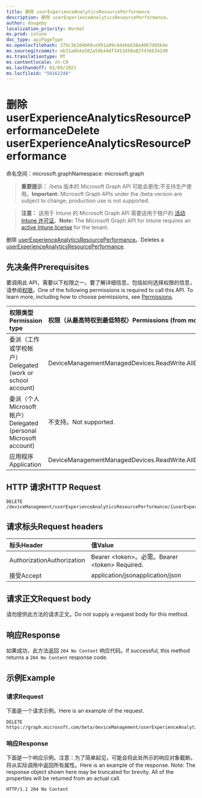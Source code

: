 ```yaml
---
title: 删除 userExperienceAnalyticsResourcePerformance
description: 删除 userExperienceAnalyticsResourcePerformance。
author: dougeby
localization_priority: Normal
ms.prod: intune
doc_type: apiPageType
ms.openlocfilehash: 379c363d4b09ce991a99c444bbd38a4067d0564e
ms.sourcegitcommit: eb31a6b4a582a59b44df3453450a82fd366342d0
ms.translationtype: MT
ms.contentlocale: zh-CN
ms.lasthandoff: 02/09/2021
ms.locfileid: "50162248"
---
```

# <a name="delete-userexperienceanalyticsresourceperformance"></a><span data-ttu-id="2f0af-103">删除 userExperienceAnalyticsResourcePerformance</span><span class="sxs-lookup"><span data-stu-id="2f0af-103">Delete userExperienceAnalyticsResourcePerformance</span></span>

<span data-ttu-id="2f0af-104">命名空间：microsoft.graph</span><span class="sxs-lookup"><span data-stu-id="2f0af-104">Namespace: microsoft.graph</span></span>

> <span data-ttu-id="2f0af-105">**重要提示：** /beta 版本的 Microsoft Graph API 可能会更改;不支持生产使用。</span><span class="sxs-lookup"><span data-stu-id="2f0af-105">**Important:** Microsoft Graph APIs under the /beta version are subject to change; production use is not supported.</span></span>

> <span data-ttu-id="2f0af-106">**注意：** 适用于 Intune 的 Microsoft Graph API 需要适用于租户的 [活动 Intune 许可证](https://go.microsoft.com/fwlink/?linkid=839381)。</span><span class="sxs-lookup"><span data-stu-id="2f0af-106">**Note:** The Microsoft Graph API for Intune requires an [active Intune license](https://go.microsoft.com/fwlink/?linkid=839381) for the tenant.</span></span>

<span data-ttu-id="2f0af-107">删除 [userExperienceAnalyticsResourcePerformance](../resources/intune-devices-userexperienceanalyticsresourceperformance.md)。</span><span class="sxs-lookup"><span data-stu-id="2f0af-107">Deletes a [userExperienceAnalyticsResourcePerformance](../resources/intune-devices-userexperienceanalyticsresourceperformance.md).</span></span>

## <a name="prerequisites"></a><span data-ttu-id="2f0af-108">先决条件</span><span class="sxs-lookup"><span data-stu-id="2f0af-108">Prerequisites</span></span>
<span data-ttu-id="2f0af-p101">要调用此 API，需要以下权限之一。要了解详细信息，包括如何选择权限的信息，请参阅[权限](/graph/permissions-reference)。</span><span class="sxs-lookup"><span data-stu-id="2f0af-p101">One of the following permissions is required to call this API. To learn more, including how to choose permissions, see [Permissions](/graph/permissions-reference).</span></span>

|<span data-ttu-id="2f0af-111">权限类型</span><span class="sxs-lookup"><span data-stu-id="2f0af-111">Permission type</span></span>|<span data-ttu-id="2f0af-112">权限（从最高特权到最低特权）</span><span class="sxs-lookup"><span data-stu-id="2f0af-112">Permissions (from most to least privileged)</span></span>|
|:---|:---|
|<span data-ttu-id="2f0af-113">委派（工作或学校帐户）</span><span class="sxs-lookup"><span data-stu-id="2f0af-113">Delegated (work or school account)</span></span>|<span data-ttu-id="2f0af-114">DeviceManagementManagedDevices.ReadWrite.All</span><span class="sxs-lookup"><span data-stu-id="2f0af-114">DeviceManagementManagedDevices.ReadWrite.All</span></span>|
|<span data-ttu-id="2f0af-115">委派（个人 Microsoft 帐户）</span><span class="sxs-lookup"><span data-stu-id="2f0af-115">Delegated (personal Microsoft account)</span></span>|<span data-ttu-id="2f0af-116">不支持。</span><span class="sxs-lookup"><span data-stu-id="2f0af-116">Not supported.</span></span>|
|<span data-ttu-id="2f0af-117">应用程序</span><span class="sxs-lookup"><span data-stu-id="2f0af-117">Application</span></span>|<span data-ttu-id="2f0af-118">DeviceManagementManagedDevices.ReadWrite.All</span><span class="sxs-lookup"><span data-stu-id="2f0af-118">DeviceManagementManagedDevices.ReadWrite.All</span></span>|

## <a name="http-request"></a><span data-ttu-id="2f0af-119">HTTP 请求</span><span class="sxs-lookup"><span data-stu-id="2f0af-119">HTTP Request</span></span>
<!-- {
  "blockType": "ignored"
}
-->
``` http
DELETE /deviceManagement/userExperienceAnalyticsResourcePerformance/{userExperienceAnalyticsResourcePerformanceId}
```

## <a name="request-headers"></a><span data-ttu-id="2f0af-120">请求标头</span><span class="sxs-lookup"><span data-stu-id="2f0af-120">Request headers</span></span>
|<span data-ttu-id="2f0af-121">标头</span><span class="sxs-lookup"><span data-stu-id="2f0af-121">Header</span></span>|<span data-ttu-id="2f0af-122">值</span><span class="sxs-lookup"><span data-stu-id="2f0af-122">Value</span></span>|
|:---|:---|
|<span data-ttu-id="2f0af-123">Authorization</span><span class="sxs-lookup"><span data-stu-id="2f0af-123">Authorization</span></span>|<span data-ttu-id="2f0af-124">Bearer &lt;token&gt;。必需。</span><span class="sxs-lookup"><span data-stu-id="2f0af-124">Bearer &lt;token&gt; Required.</span></span>|
|<span data-ttu-id="2f0af-125">接受</span><span class="sxs-lookup"><span data-stu-id="2f0af-125">Accept</span></span>|<span data-ttu-id="2f0af-126">application/json</span><span class="sxs-lookup"><span data-stu-id="2f0af-126">application/json</span></span>|

## <a name="request-body"></a><span data-ttu-id="2f0af-127">请求正文</span><span class="sxs-lookup"><span data-stu-id="2f0af-127">Request body</span></span>
<span data-ttu-id="2f0af-128">请勿提供此方法的请求正文。</span><span class="sxs-lookup"><span data-stu-id="2f0af-128">Do not supply a request body for this method.</span></span>

## <a name="response"></a><span data-ttu-id="2f0af-129">响应</span><span class="sxs-lookup"><span data-stu-id="2f0af-129">Response</span></span>
<span data-ttu-id="2f0af-130">如果成功，此方法返回 `204 No Content` 响应代码。</span><span class="sxs-lookup"><span data-stu-id="2f0af-130">If successful, this method returns a `204 No Content` response code.</span></span>

## <a name="example"></a><span data-ttu-id="2f0af-131">示例</span><span class="sxs-lookup"><span data-stu-id="2f0af-131">Example</span></span>

### <a name="request"></a><span data-ttu-id="2f0af-132">请求</span><span class="sxs-lookup"><span data-stu-id="2f0af-132">Request</span></span>
<span data-ttu-id="2f0af-133">下面是一个请求示例。</span><span class="sxs-lookup"><span data-stu-id="2f0af-133">Here is an example of the request.</span></span>
``` http
DELETE https://graph.microsoft.com/beta/deviceManagement/userExperienceAnalyticsResourcePerformance/{userExperienceAnalyticsResourcePerformanceId}
```

### <a name="response"></a><span data-ttu-id="2f0af-134">响应</span><span class="sxs-lookup"><span data-stu-id="2f0af-134">Response</span></span>
<span data-ttu-id="2f0af-p102">下面是一个响应示例。注意：为了简单起见，可能会将此处所示的响应对象截断。将从实际调用中返回所有属性。</span><span class="sxs-lookup"><span data-stu-id="2f0af-p102">Here is an example of the response. Note: The response object shown here may be truncated for brevity. All of the properties will be returned from an actual call.</span></span>
``` http
HTTP/1.1 204 No Content
```




